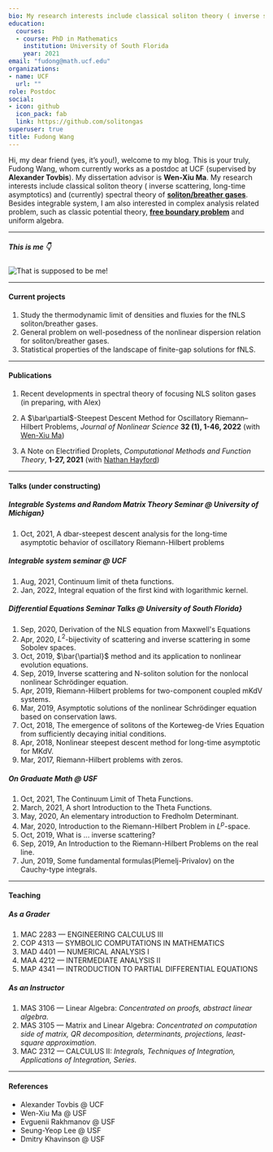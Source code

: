 ```yaml
---
bio: My research interests include classical soliton theory ( inverse scattering, long-time asymptotics) and (currently) spectral theory of **[soliton/breather gases](https://tardis.fandom.com/wiki/Soliton_gas)**
education:
  courses:
  - course: PhD in Mathematics
    institution: University of South Florida
    year: 2021
email: "fudong@math.ucf.edu"
organizations:
- name: UCF
  url: ""
role: Postdoc
social:
- icon: github
  icon_pack: fab
  link: https://github.com/solitongas
superuser: true
title: Fudong Wang
---
```


Hi, my dear friend (yes, it’s you!), welcome to my blog. This is your truly, Fudong Wang, whom currently works as a postdoc at UCF (supervised by **Alexander Tovbis**). My dissertation advisor is **Wen-Xiu Ma**. My research interests include classical soliton theory ( inverse scattering, long-time asymptotics) and (currently) spectral theory of **[soliton/breather gases](https://tardis.fandom.com/wiki/Soliton_gas)**. Besides integrable system, I am also interested in complex analysis related problem, such as classic potential theory, **[free boundary problem](https://en.wikipedia.org/wiki/Free_boundary_problem)** and uniform algebra.

---
##### This is me 👇
![That is supposed to be me!](https://solitongas.github.io/images/me.jpg)

--- 

#### Current projects
1. Study the thermodynamic limit of densities and fluxies for the fNLS soliton/breather gases.
2. General problem on well-posedness of the nonlinear dispersion relation for soliton/breather gases.
3. Statistical properties of the landscape of finite-gap solutions for fNLS.

---

#### Publications

1. Recent developments in spectral theory of focusing NLS soliton gases (in preparing, with Alex)

1. A $\bar\partial$-Steepest Descent Method for Oscillatory Riemann–Hilbert Problems, *Journal of Nonlinear Science* **32 (1), 1-46, 2022** (with [Wen-Xiu Ma](http://shell.cas.usf.edu/~wma3/))

1. A Note on Electrified Droplets, *Computational Methods and Function Theory*, **1-27, 2021** (with [Nathan Hayford](https://usfmath.github.io/author/nathan-hayford/))

---

#### Talks (under constructing)


##### Integrable Systems and Random Matrix Theory Seminar @ University of Michigan}
1. Oct, 2021, A dbar-steepest descent analysis for the long-time asymptotic behavior of oscillatory Riemann-Hilbert problems

##### Integrable system seminar @ UCF
1. Aug, 2021, Continuum limit of theta functions.
1. Jan, 2022, Integral equation of the first kind with logarithmic kernel.

##### Differential Equations Seminar Talks @ University of South Florida}

1. Sep, 2020, Derivation of the NLS equation from Maxwell's Equations
1. Apr, 2020, $L^2$-bijectivity of scattering and inverse scattering in some Sobolev spaces.
1. Oct, 2019, $\bar{\partial}$ method and its application to nonlinear evolution equations.
1. Sep, 2019, Inverse scattering and N-soliton solution for the nonlocal nonlinear Schrödinger equation.
1. Apr, 2019, Riemann-Hilbert problems for two-component coupled mKdV systems.
1. Mar, 2019, Asymptotic solutions of the nonlinear Schrödinger equation based on conservation laws.
1. Oct, 2018, The emergence of solitons of the Korteweg-de Vries Equation from sufficiently decaying initial conditions.
1. Apr, 2018, Nonlinear steepest descent method for long-time asymptotic for MKdV.
1. Mar, 2017, Riemann-Hilbert problems with zeros.

##### On Graduate Math @ USF

1. Oct, 2021,  The Continuum Limit of Theta Functions.
1. March, 2021,  A short Introduction to the Theta Functions.
1. May, 2020,  An elementary introduction to Fredholm Determinant.
1. Mar, 2020,  Introduction to the Riemann-Hilbert Problem in $L^p$-space.
1. Oct, 2019,  What is ... inverse scattering?
1. Sep, 2019,  An Introduction to the Riemann-Hilbert Problems on the real line.
1. Jun, 2019,  Some fundamental formulas(Plemelj-Privalov) on the Cauchy-type integrals.


---

#### Teaching

##### As a Grader
1.   MAC 2283 — ENGINEERING CALCULUS III
1.   COP 4313 — SYMBOLIC COMPUTATIONS IN MATHEMATICS
1.   MAD 4401 — NUMERICAL ANALYSIS I
1.   MAA 4212 — INTERMEDIATE ANALYSIS II
1.   MAP 4341 — INTRODUCTION TO PARTIAL DIFFERENTIAL EQUATIONS
##### As an Instructor
1.  MAS 3106  — Linear Algebra:
*Concentrated on proofs, abstract linear algebra.*
1.  MAS 3105  — Matrix and Linear Algebra: *Concentrated on computation side of matrix, QR decomposition, determinants, projections, least-square approximation.*
1.   MAC 2312 — CALCULUS II: *Integrals, Techniques of Integration, Applications of Integration, Series.*

---

#### References
- Alexander Tovbis @ UCF
- Wen-Xiu Ma @ USF
- Evguenii Rakhmanov @ USF
- Seung-Yeop Lee @ USF
- Dmitry Khavinson @ USF
